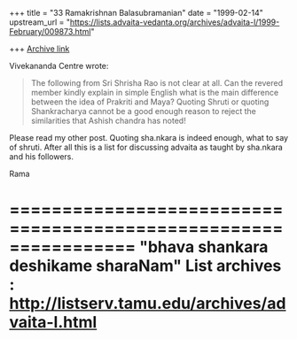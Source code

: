 +++
title = "33 Ramakrishnan Balasubramanian"
date = "1999-02-14"
upstream_url = "https://lists.advaita-vedanta.org/archives/advaita-l/1999-February/009873.html"

+++
[Archive link](https://lists.advaita-vedanta.org/archives/advaita-l/1999-February/009873.html)

 Vivekananda Centre <vivekananda at BTINTERNET.COM> wrote:

>The following from Sri Shrisha Rao is not clear at all. Can the
revered
>member kindly explain in simple English what is the main difference
between
>the idea of Prakriti and Maya? Quoting Shruti or quoting
Shankracharya
>cannot be a good enough reason to reject the similarities that Ashish
>chandra has noted!

Please read my other post. Quoting sha.nkara is indeed enough, what to
say of shruti. After all this is a list for discussing advaita as
taught by sha.nkara and his followers.

Rama

================================================================
"bhava shankara deshikame sharaNam"
List archives : http://listserv.tamu.edu/archives/advaita-l.html
================================================================

